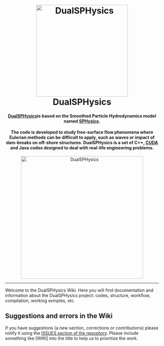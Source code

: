 <h1 align="center">
  <br>
  <a href="http://dual.sphysics.org/"><img src="http://design.sphysics.org/img/logo_dualsphysics.png" alt="DualSPHysics" width="300"></a>
  <br>
  DualSPHysics
  <br>
</h1>

<h4 align="center"><a href="https://http://www.dual.sphysics.org" target="_blank">DualSPHysics</a>is based on the Smoothed Particle Hydrodynamics model named <a href="https://http://www.sphysics.org" target="_blank">SPHysics</a>.</h4>

<h4 align="center">The code is developed to study free-surface flow phenomena where Eulerian methods can be difficult to apply, such as waves or impact of dam-breaks on off-shore structures. DualSPHysics is a set of C++, <a href="https://developer.nvidia.com/cuda-zone" target="_blank">CUDA</a> and Java codes designed to deal with real-life engineering problems.</h4>

<p align="center">
<img src="http://design.sphysics.org/img/dualsphysics_demonstration.gif" alt="DualSPHysics" width="400">
</p>
<hr>
Welcome to the DualSPHysics Wiki. Here you will find documentation and information about the DualSPHysics project: codes, structure, workflow, compilation, working exmples, etc.

## Suggestions and errors in the Wiki
If you have suggestions (a new section, corrections or contributions) please notify it using the [ISSUES section of the repository](https://github.com/DualSPHysics/DualSPHysics/issues). Please include something like [WIKI] into the title to help us to prioritize the work.
